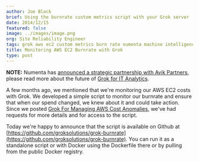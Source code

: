 ```yaml
---
author: Joe Block
brief: Using the burnrate custom metrics script with your Grok server
date: 2014/12/15
featured: false
image: ../images/image.png
org: Site Reliability Engineer
tags: grok aws ec2 custom metrics burn rate numenta machine intelligence
title: Monitoring AWS EC2 Burnrate with Grok
type: post
---
```


**NOTE:** Numenta has [announced a strategic partnership with Avik Partners](/press/numenta-announces-licensing-of-grok-for-it-to-avik-partners.html),
please read more about the future of
[Grok for IT Analytics](http://grokstream.com).

A few months ago, we mentioned that we're monitoring our AWS EC2 costs with
Grok. We developed a simple script to monitor our burnrate and ensure that when
our spend changed, we knew about it and could take action.  Since we posted
[Grok For Managing AWS Cost Anomalies](/blog/grok-for-managing-aws-cost-anomalies.html),
we've had requests for more details and for access to the script.

Today we're happy to announce that the script is available on Github at
[https://github.com/groksolutions/grok-burnrate](https://github.com/groksolutions/grok-burnrate).
You can run it as a standalone script or with Docker using the Dockerfile
there or by pulling from the public Docker registry.
